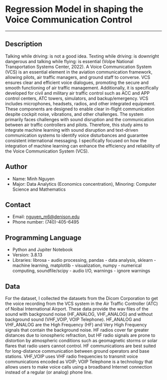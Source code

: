 # Regression Model in shaping the Voice Communication Control
-------------------------------------------------------------
## Description
Talking while driving: is not a good idea. Texting while driving: is downright dangerous and talking while flying: is essential (Volpe National Transportation Systems Center, 2022). A Voice Communication System (VCS) is an essential element in the aviation communication framework, allowing pilots, air traffic managers, and ground staff to converse. VCS ensures clear and efficient voice dialogues, promoting the secure and smooth functioning of air traffic management. Additionally, it is specifically developed for civil and military air traffic control such as ACC and APP control centers, ATC towers, simulators, and backup/emergency. VCS includes microphones, headsets, radios, and other integrated equipment. These components are designed to enable clear in-flight communication despite cockpit noise, vibrations, and other challenges. The system primarily faces challenges with sound disruption and the communication between air traffic controllers and pilots. Therefore, this study aims to integrate machine learning with sound disruption and text-driven communication systems to identify voice disturbances and guarantee consistent international messaging. I specifically focused on how the integration of machine learning can enhance the efficiency and reliability of the Voice Communication System (VCS).

## Author
- Name: Minh Nguyen
- Major: Data Analytics (Economics concentration), Minoring: Computer Science and Mathematics

## Contact
- Email: nguyen_m6@denison.edu
- Phone number: (740)-405-6495

## Programming Language
- Python and Jupiter Notebook
- Version: 3.8.13
- Libraries: librosa - audio processing, pandas - data analysis, sklearn - machine learning, matplotlib - visualization, numpy - numerical computing, soundfile/scipy - audio I/O, warnings - ignore warnings
  

## Data
For the dataset, I collected the datasets from the Dicom Corporation to get the voice recording from the VCS system in the Air Traffic Controller (ATC) of Noibai International Airport. These data provide the wav files of the sound with background noise (HF_ANALOG, VHF_ANALOG) and without background sound (VHF_VOIP, VOIP Telephone). HF_ANALOG and VHF_ANALOG are the High Frequency (HF) and Very High Frequency signals that contain the background noise. HF radios cover far greater distances due to ionospheric refraction, but HF radio signals are prone to distortion by atmospheric conditions such as geomagnetic storms or solar flares that radio users cannot control. HF communications are best suited for long-distance communication between ground operators and base stations. VHF_VOIP uses VHF radio frequencies to transmit voice communications encoded as VOIP; VOIP Telephone is a technology that allows users to make voice calls using a broadband Internet connection instead of a regular (or analog) phone line.



